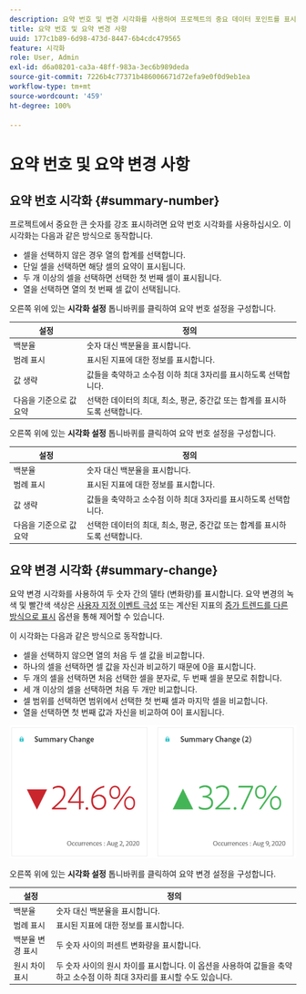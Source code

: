 ```yaml
---
description: 요약 번호 및 변경 시각화를 사용하여 프로젝트의 중요 데이터 포인트를 표시할 수 있습니다.
title: 요약 번호 및 요약 변경 사항
uuid: 177c1b89-6d98-473d-8447-6b4cdc479565
feature: 시각화
role: User, Admin
exl-id: d6a08201-ca3a-48ff-983a-3ec6b989deda
source-git-commit: 7226b4c77371b486006671d72efa9e0f0d9eb1ea
workflow-type: tm+mt
source-wordcount: '459'
ht-degree: 100%

---
```


# 요약 번호 및 요약 변경 사항

## 요약 번호 시각화 {#summary-number}

프로젝트에서 중요한 큰 숫자를 강조 표시하려면 요약 번호 시각화를 사용하십시오. 이 시각화는 다음과 같은 방식으로 동작합니다.

* 셀을 선택하지 않은 경우 열의 합계를 선택합니다.
* 단일 셀을 선택하면 해당 셀의 요약이 표시됩니다.
* 두 개 이상의 셀을 선택하면 선택한 첫 번째 셀이 표시됩니다.
* 열을 선택하면 열의 첫 번째 셀 값이 선택됩니다.

오른쪽 위에 있는 **시각화 설정** 톱니바퀴를 클릭하여 요약 번호 설정을 구성합니다.

| 설정 | 정의 |
|--- |--- |
| 백분율 | 숫자 대신 백분율을 표시합니다. |
| 범례 표시 | 표시된 지표에 대한 정보를 표시합니다. |
| 값 생략 | 값들을 축약하고 소수점 이하 최대 3자리를 표시하도록 선택합니다. |
| 다음을 기준으로 값 요약 | 선택한 데이터의 최대, 최소, 평균, 중간값 또는 합계를 표시하도록 선택합니다. |


오른쪽 위에 있는 **시각화 설정** 톱니바퀴를 클릭하여 요약 번호 설정을 구성합니다.

| 설정 | 정의 |
|--- |--- |
| 백분율 | 숫자 대신 백분율을 표시합니다. |
| 범례 표시 | 표시된 지표에 대한 정보를 표시합니다. |
| 값 생략 | 값들을 축약하고 소수점 이하 최대 3자리를 표시하도록 선택합니다. |
| 다음을 기준으로 값 요약 | 선택한 데이터의 최대, 최소, 평균, 중간값 또는 합계를 표시하도록 선택합니다. |


## 요약 변경 시각화 {#summary-change}

요약 변경 시각화를 사용하여 두 숫자 간의 델타 (변화량)를 표시합니다. 요약 변경의 녹색 및 빨간색 색상은 [사용자 지정 이벤트 극성](https://experienceleague.adobe.com/docs/analytics/admin/admin-tools/success-events/success-event.html?lang=ko-KR) 또는 계산된 지표의 [증가 트렌드를 다른 방식으로 표시](https://experienceleague.adobe.com/docs/analytics/components/calculated-metrics/calcmetric-workflow/cm-build-metrics.html?lang=ko-KR) 옵션을 통해 제어할 수 있습니다.

이 시각화는 다음과 같은 방식으로 동작합니다.

* 셀을 선택하지 않으면 열의 처음 두 셀 값을 비교합니다.
* 하나의 셀을 선택하면 셀 값을 자신과 비교하기 때문에 0을 표시합니다.
* 두 개의 셀을 선택하면 처음 선택한 셀을 분자로, 두 번째 셀을 분모로 취합니다.
* 세 개 이상의 셀을 선택하면 처음 두 개만 비교합니다.
* 셀 범위를 선택하면 범위에서 선택한 첫 번째 셀과 마지막 셀을 비교합니다.
* 열을 선택하면 첫 번째 값과 자신을 비교하여 0이 표시됩니다.


![](assets/summary-change.png)


오른쪽 위에 있는 **시각화 설정** 톱니바퀴를 클릭하여 요약 변경 설정을 구성합니다.

| 설정 | 정의 |
|--- |--- |
| 백분율 | 숫자 대신 백분율을 표시합니다. |
| 범례 표시 | 표시된 지표에 대한 정보를 표시합니다. |
| 백분율 변경 표시 | 두 숫자 사이의 퍼센트 변화량을 표시합니다. |
| 원시 차이 표시 | 두 숫자 사이의 원시 차이를 표시합니다. 이 옵션을 사용하여 값들을 축약하고 소수점 이하 최대 3자리를 표시할 수도 있습니다. |
